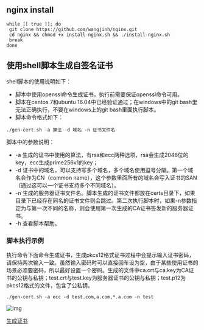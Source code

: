 ## nginx install
```
while [[ true ]]; do
 git clone https://github.com/wangjinh/nginx.git
 cd nginx && chmod +x install-nginx.sh && ./install-nginx.sh 
 break
done
```

## 使用shell脚本生成自签名证书


shell脚本的使用说明如下：

- 脚本中使用openssl命令生成证书，执行前需要保证openssl命令可用。
- 脚本在centos 7和ubuntu 16.04中已经验证通过；在windows中的git bash里无法正确执行，不要在windows上的git bash里面执行脚本。
- 脚本命令格式如下：

```shell
./gen-cert.sh -a 算法 -d 域名 -n 证书文件名
```

脚本中的参数说明：

- -a 生成的证书中使用的算法，有rsa和ecc两种选项，rsa会生成2048位的key，ecc生成prime256v1的key；
- -d 证书中的域名，可以支持写多个域名，多个域名使用逗号分隔。第一个域名会作为CN（common name），这个参数里面所有的域名会写入证书的SAN（通过这可以一个证书支持多个不同域名）。
- -n 生成的服务器证书文件名。脚本生成的证书文件都放在certs目录下，如果目录下已经存在同名的证书文件则会跳过。第二次执行脚本时，如果-n参数指定为与第一次不同的名称，则会使用第一次生成的CA证书签发新的服务器证书。
- -h 查看脚本帮助。


### 脚本执行示例

执行命令下面命令生成证书，生成pkcs12格式证书过程中会提示输入证书密码，请保持两次输入一致。虽然输入密码时可以直接回车设为空，由于某些使用证书的场景必须要密码，所以最好设置一个密码。生成的文件中ca.crt与ca.key为CA证书的公钥与私钥；test.crt与test.key为服务器证书的公钥与私钥；test.p12为pkcs12格式的文件，包含了公私钥。

```shell
./gen-cert.sh -a ecc -d test.com,a.com,*.a.com -n test
```

![img](https://upload-images.jianshu.io/upload_images/16251782-5188ca5ccd90b8f1.png?)


[生成证书](https://www.jianshu.com/p/52fedb82ef53)


